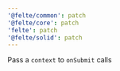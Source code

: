 ```yaml
---
'@felte/common': patch
'@felte/core': patch
'felte': patch
'@felte/solid': patch
---
```


Pass a `context` to `onSubmit` calls

